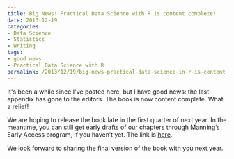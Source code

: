 ```yaml
---
title: Big News! Practical Data Science with R is content complete!
date: 2013-12-19
categories:
- Data Science
- Statistics
- Writing
tags:
- good news
- Practical Data Science with R
permalink: /2013/12/19/big-news-practical-data-science-in-r-is-content-complete/
---
```

<p>It's been a while since I've posted here, but I have good news: the last appendix has gone to the editors. The book is now content complete. What a relief!</p>
<p>We are hoping to release the book late in the first quarter of next year. In the meantime, you can still get early drafts of our chapters through Manning’s Early Access program, if you haven’t yet. The link is <a href="http://www.manning.com/zumel/">here</a>.</p>

<p>We look forward to sharing the final version of the book with you next year.</p>
